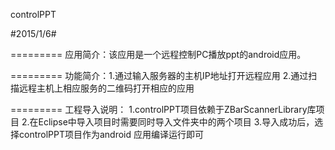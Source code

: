 controlPPT

#2015/1/6#

=========
应用简介：该应用是一个远程控制PC播放ppt的android应用。

=========
功能简介：1.通过输入服务器的主机IP地址打开远程应用
                      2.通过扫描远程主机上相应服务的二维码打开相应的应用

=========
工程导入说明：
                      1.controlPPT项目依赖于ZBarScannerLibrary库项目
                      2.在Eclipse中导入项目时需要同时导入文件夹中的两个项目
                      3.导入成功后，选择controlPPT项目作为android 应用编译运行即可

